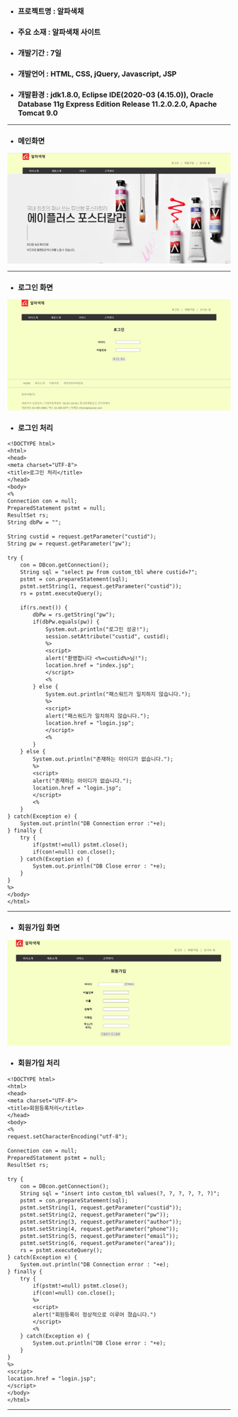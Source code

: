 + ### 프로젝트명 : 알파색채
+ ### 주요 소재 : 알파색채 사이트
+ ### 개발기간 : 7일
+ ### 개발언어 : HTML, CSS, jQuery, Javascript, JSP
+ ### 개발환경 : jdk1.8.0, Eclipse IDE(2020-03 (4.15.0)), Oracle Database 11g Express Edition Release 11.2.0.2.0, Apache Tomcat 9.0
* * *

+ ### 메인화면
![메인화면](./readme(alpha)/home.png)
* * *

+ ### 로그인 화면
![로그인화면](./readme(alpha)/login.png)
+ ### 로그인 처리
```
<!DOCTYPE html>
<html>
<head>
<meta charset="UTF-8">
<title>로그인 처리</title>
</head>
<body>
<%
Connection con = null;
PreparedStatement pstmt = null;
ResultSet rs;
String dbPw = "";

String custid = request.getParameter("custid");
String pw = request.getParameter("pw");

try {
	con = DBcon.getConnection();
	String sql = "select pw from custom_tbl where custid=?";
	pstmt = con.prepareStatement(sql);
	pstmt.setString(1, request.getParameter("custid"));
	rs = pstmt.executeQuery();
	
	if(rs.next()) {
		dbPw = rs.getString("pw");
		if(dbPw.equals(pw)) {
			System.out.println("로그인 성공!");
			session.setAttribute("custid", custid);
			%>
			<script>
			alert("환영합니다 <%=custid%>님!");
			location.href = "index.jsp";
			</script>
			<%
		} else {
			System.out.println("패스워드가 일치하지 않습니다.");
			%>
			<script>
			alert("패스워드가 일치하지 않습니다.");
			location.href = "login.jsp";
			</script>
			<%
		}
	} else {
		System.out.println("존재하는 아이디가 없습니다.");
		%>
		<script>
		alert("존재하는 아이디가 없습니다.");
		location.href = "login.jsp";
		</script>
		<%
	}
} catch(Exception e) {
	System.out.println("DB Connection error :"+e);
} finally {
	try {
		if(pstmt!=null) pstmt.close();
		if(con!=null) con.close();
	} catch(Exception e) {
		System.out.println("DB Close error : "+e);
	}
}
%>
</body>
</html>
```
* * *

+ ### 회원가입 화면
![회원가입 화면](./readme(alpha)/join.png)
+ ### 회원가입 처리
```
<!DOCTYPE html>
<html>
<head>
<meta charset="UTF-8">
<title>회원등록처리</title>
</head>
<body>
<%
request.setCharacterEncoding("utf-8");

Connection con = null;
PreparedStatement pstmt = null;
ResultSet rs;

try {
	con = DBcon.getConnection();
	String sql = "insert into custom_tbl values(?, ?, ?, ?, ?, ?)";
	pstmt = con.prepareStatement(sql);
	pstmt.setString(1, request.getParameter("custid"));
	pstmt.setString(2, request.getParameter("pw"));
	pstmt.setString(3, request.getParameter("author"));
	pstmt.setString(4, request.getParameter("phone"));
	pstmt.setString(5, request.getParameter("email"));
	pstmt.setString(6, request.getParameter("area"));
	rs = pstmt.executeQuery();
} catch(Exception e) {
	System.out.println("DB Connection error : "+e);
} finally {
	try {
		if(pstmt!=null) pstmt.close();
		if(con!=null) con.close();
		%>
		<script>
		alert("회원등록이 정상적으로 이루어 졌습니다.")
		</script>
		<%
	} catch(Exception e) {
		System.out.println("DB Close error : "+e);
	}
}
%>
<script>
location.href = "login.jsp";
</script>
</body>
</html>
```
* * *
